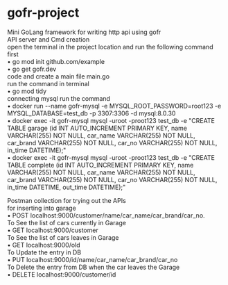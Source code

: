 # gofr-project <br />
Mini GoLang framework for writing http api using gofr <br />
API server and Cmd creation <br />
open the terminal in the project location and run the following command first <br />
•	go mod init github.com/example <br />
•	go get gofr.dev <br />
code and create a main file main.go <br />
run the command in terminal <br />
•	go mod tidy <br />
connecting mysql run the command <br />
•	docker run --name gofr-mysql -e MYSQL_ROOT_PASSWORD=root123 -e MYSQL_DATABASE=test_db -p 3307:3306 -d mysql:8.0.30 <br />
•	docker exec -it gofr-mysql mysql -uroot -proot123 test_db -e "CREATE TABLE garage (id INT AUTO_INCREMENT PRIMARY KEY, name VARCHAR(255) NOT NULL, car_name VARCHAR(255) NOT NULL, car_brand VARCHAR(255) NOT NULL, car_no VARCHAR(255) NOT NULL, in_time DATETIME);" <br />
•	docker exec -it gofr-mysql mysql -uroot -proot123 test_db -e "CREATE TABLE complete (id INT AUTO_INCREMENT PRIMARY KEY, name VARCHAR(255) NOT NULL, car_name VARCHAR(255) NOT NULL, car_brand VARCHAR(255) NOT NULL, car_no VARCHAR(255) NOT NULL, in_time DATETIME, out_time DATETIME);" <br />

Postman collection for trying out the APIs <br />
for inserting into garage <br />
•	POST localhost:9000/customer/name/car_name/car_brand/car_no. <br />
To See the list of cars currently in Garage <br />
•	GET localhost:9000/customer <br />
To See the list of cars leaves in Garage <br />
•	GET localhost:9000/old <br />
To Update the entry in DB <br />
•	PUT localhost:9000/id/name/car_name/car_brand/car_no <br />
To Delete the entry from DB when the car leaves the Garage <br />
•	DELETE localhost:9000/customer/id <br />

